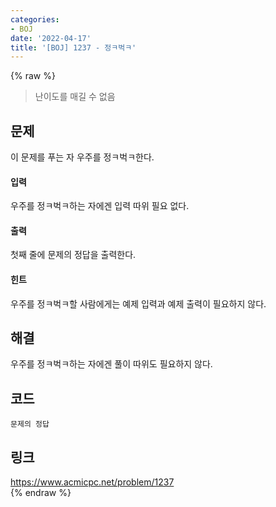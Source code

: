 ```yaml
---
categories:
- BOJ
date: '2022-04-17'
title: '[BOJ] 1237 - 정ㅋ벅ㅋ'
---
```


{% raw %}
> 난이도를 매길 수 없음<br>

## 문제
이 문제를 푸는 자 우주를 정ㅋ벅ㅋ한다.

#### 입력
우주를 정ㅋ벅ㅋ하는 자에겐 입력 따위 필요 없다.

#### 출력
첫째 줄에 문제의 정답을 출력한다.

#### 힌트
우주를 정ㅋ벅ㅋ할 사람에게는 예제 입력과 예제 출력이 필요하지 않다.

## 해결
우주를 정ㅋ벅ㅋ하는 자에겐 풀이 따위도 필요하지 않다. 

## 코드
```
문제의 정답
```

## 링크
https://www.acmicpc.net/problem/1237<br>
{% endraw %}